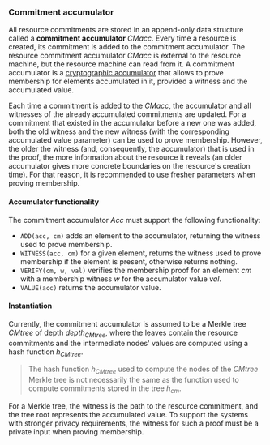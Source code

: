 ### Commitment accumulator

All resource commitments are stored in an append-only data structure called a **commitment accumulator** $CMacc$. Every time a resource is created, its commitment is added to the commitment accumulator. The resource commitment accumulator $CMacc$ is external to the resource machine, but the resource machine can read from it. A commitment accumulator is a [cryptographic accumulator](https://arxiv.org/abs/2103.04330) that allows to prove membership for elements accumulated in it, provided a witness and the accumulated value.

Each time a commitment is added to the $CMacc$, the accumulator and all witnesses of the already accumulated commitments are updated.
For a commitment that existed in the accumulator before a new one was added, both the old witness and the new witness (with the corresponding accumulated value parameter) can be used to prove membership. However, the older the witness (and, consequently, the accumulator) that is used in the proof, the more information about the resource it reveals (an older accumulator gives more concrete boundaries on the resource's creation time). For that reason, it is recommended to use fresher parameters when proving membership.

#### Accumulator functionality

The commitment accumulator $Acc$ must support the following functionality:

- `ADD(acc, cm)` adds an element to the accumulator, returning the witness used to prove membership.
- `WITNESS(acc, cm)` for a given element, returns the witness used to prove membership if the element is present, otherwise returns nothing.
- `VERIFY(cm, w, val)` verifies the membership proof for an element $cm$ with a membership witness $w$ for the accumulator value $val$.
- `VALUE(acc)` returns the accumulator value.

#### Instantiation
Currently, the commitment accumulator is assumed to be a Merkle tree $CMtree$ of depth $depth_{CMtree}$, where the leaves contain the resource commitments and the intermediate nodes' values are computed using a hash function $h_{CMtree}$.

> The hash function $h_{CMtree}$ used to compute the nodes of the $CMtree$ Merkle tree is not necessarily the same as the function used to compute commitments stored in the tree $h_{cm}$.


For a Merkle tree, the witness is the path to the resource commitment, and the tree root represents the accumulated value. To support the systems with stronger privacy requirements, the witness for such a proof must be a private input when proving membership.
